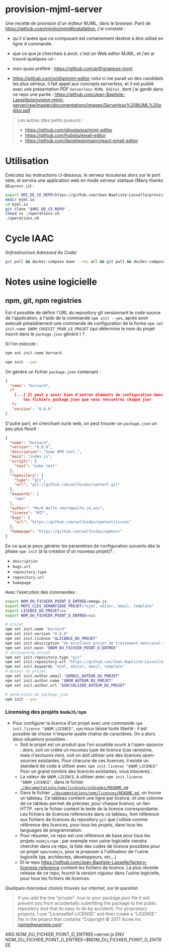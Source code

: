 # provision-mjml-server

Une recette de provision d'un éidteur MJML, dans le browser.
Parti de https://github.com/mjmlio/mjml#installation, j'ai constaté : 
* qu'il s'avère que ce composant est certainement destiné à être utilisé en ligne d commande.
* que ce que je cherchais à avoir, c'est un Web editor MJML, et j'en ai trouvé quelques-un : 

* mon quasi préféré : https://github.com/artf/grapesjs-mjml
* https://github.com/sm0g/mjml-editor   celui ci me paraît un des candidats les plus sérieux, il fait appel aux concepts serverless, et il est publié avec une présentation PDF `Serverless MJML Editor`, dont j'ai gardé dans ce repo une partie : https://github.com/Jean-Baptiste-Lasselle/provision-mjml-server/raw/master/documentations/images/Serverless%20MJML%20editor.pdf

> 
> Les autres (des petits joueurs) : 
> 
> * https://github.com/ghostanza/mjml-editor
> * https://github.com/hubidu/email-editor
> * https://github.com/danielweinmann/react-email-editor
> 

# Utilisation

Exécutez les instructions ci-dessous, le serveur écouteras alors sur le port `5698`, et servira une application web en mode serveur statique (Many thanks `@Express.js`) : 

```bash
export URI_DE_CE_REPO=https://github.com/Jean-Baptiste-Lasselle/provision-mjml-server/
mkdir mjml.io
cd mjml.io
git clone "$URI_DE_CE_REPO" . 
chmod +x ./operations.sh
./operations.sh

```

# Cycle IAAC


_(Infrastructure Adressed As Code)_

```bash
git pull && docker-compose down --rmi all && git pull && docker-compose down --rmi all && docker-compose up -d --force-recreate --build && docker logs -f mjml.kytes.io
```

# Notes usine logicielle

## npm, git, npm registries

Est-il possible de définir l'URL du repository git versionnant le code source de l'application, à l'aide de la commande `npm init --yes`, après avoir exécuté préalablement une commande de configuration de la forme `npm set init.name $NOM_CHOISIT_POUR_LE_PROJET` (qui détermine le nom du projet inscrit dans le `package.json` généré ) ?

Si l'on exécute :

```bash
npm set init.name bernard

npm init --yes
```
On génère un fichier `package.json` contenant  : 

```json
{
  "name": "bernard",
  /*
    [...] Il peut y avoir bien d'autres éléments de configuration dans
        les fichiers package.json que vosu rencontrez chaque jour
   */
   "version": "0.0.0"
}

```

D'autre part, en cherchant surle web, on peut trouver un `package.json` un peu plus fleurit : 


```json
{
  "name": "bernard",
  "version": "0.0.0",
  "description": "Some NPM test.",
  "main": "index.js",
  "scripts": {
    "test": "make test"
  },
  "repository": {
    "type": "git",
    "url": "git://github.com/wolfeidau/npmtest.git"
  },
  "keywords": [
    "npm"
  ],
  "author": "Mark Wolfe <mark@wolfe.id.au>",
  "license": "MIT",
  "bugs": {
    "url": "https://github.com/wolfeidau/npmtest/issues"
  },
  "homepage": "https://github.com/wolfeidau/npmtest"
}

```

Es-ce que je peux générer les paramètres de configuration suivants dès la phase `npm init` (à la création d'un nouveau projet)?  : 
* `description`
* `bugs.url`
* `repository.type`
* `repository.url`
* `homepage`


Avec l'exécution des commandes  : 

```bash
export NOM_DU_FICHIER_POINT_D_ENTREE=omega.js
export MOTS_CLES_SEMANTIQUE_PROJET="mjml, editor, email, template"
export LICENCE_DU_PROJET=cc
export NOM_DU_FICHIER_POINT_D_ENTREE=ccc

# projet
npm set init.name "bernard"
npm set init.version "0.0.0"
npm set init.license "$LICENCE_DU_PROJET"
npm set init.description "Un excellent projet de traitement omnicanal des données de géolocalisation"
npm set init.main "$NOM_DU_FICHIER_POINT_D_ENTREE"
# versionning projet
npm set init.repository.type "git"
npm set init.repository.url "https://github.com/Jean-Baptiste-Lasselle/the-bernad-project"
npm set init.keywords "mjml, editor, email, template"
# Auteur du projet
npm set init.author.email "$EMAIL_AUTEUR_DU_PROJET"
npm set init.author.name "$NOM_AUTEUR_DU_PROJET"
npm set init.author.url "$SOCIALIZED_AUTEUR_DU_PROJET"

# génération du package.json
npm init --yes
```

### Licensing des projets `NodeJS/npm`

* Pour configurer la licence d'un projet avec une commande `npm init.licence "$NOM_LICENCE"`, `npm` nous laisse toute liberté : il est possible de choisir n'importe quelle chaîne de caractères. On a alors deux situations possibles : 
  * Soit le projet est un produit que l'on souahite ouvrir à l'open-spource : alors, soit on créée un nouveau type de licence (cas rarissime, mais n'excluons rien), soit on doit utiliser une des licences open-sources existantes. Pour chacune de ces licences, il existe un standard de code à utiliser avec `npm init.license "$NOM_LICENCE"`  Pour un grand nombre des licences existantes, vous trouverez : 
  * La valeur de `$NOM_LICENCE`, à utiliser avec `npm init.license "$NOM_LICENCE"`, dans le fichier [`./documentations/npm/licenses/stdcodes/README.md`](./documentations/npm/licenses/stdcodes)
  * Dans le fichier [`./documentations/npm/licenses/README.md`](./documentations/npm/licenses), on trouve un tableau. Ce tableau contient une ligne par licence, et une colonne de ce tableau permet de préciser, pour chaque licence, un lien HTTP, vers le fichier content le texte de la licence correspondante. Les fichiers de licences référencés dans ce tableau, font référence aux fichiers de licences du repository `git` que j'utilsie comme référence des licences, pour tous les projets, dans tous les languages de programmation.
  * Pour résumer, ce repo est une référence de base pour tous les projets `nodejs/npm` : par exemple mon usine logicielle viendra chercher dans ce repo, la liste des codes de licence possibles pour un projet `npm/nodejs`, pour la proposer à l'utilisateur de l'usine logicelle (qa, architectes, développeurs, etc...) 
  * Et le repo https://github.com/Jean-Baptiste-Lasselle/factory-licenses-reference contient les fichiers de licence. La plus récente release de ce repo, fournit la version vigueur dans l'usine logicielle, pour tous les fichiers de licences.
  
  


_Quelques morceaux choisis trouvés sur  internet, sur la question_

> If you add the line  "private": true to your package.json file it will prevent you from accidentally submitting the package to the public repository (not that its easy to do by accident).
> For proprietary projects, I use “LicenseRef-LICENSE” and then create a “LICENSE” file in the project that contains “Copyright © 2017 Acme Inc <name@example.com>”


ARG NOM_DU_FICHIER_POINT_D_ENTREE=server.js
ENV NOM_DU_FICHIER_POINT_D_ENTREE=$NOM_DU_FICHIER_POINT_D_ENTREE
